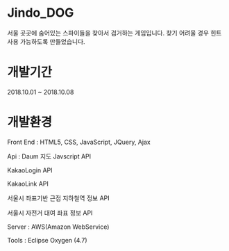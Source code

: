 # Jindo_DOG

서울 곳곳에 숨어있는 스파이들을 찾아서 검거하는 게임입니다. 찾기 어려울 경우 힌트사용 가능하도록 만들었습니다.

# 개발기간

2018.10.01 ~ 2018.10.08

# 개발환경

Front End : HTML5, CSS, JavaScript, JQuery, Ajax 

Api : Daum 지도 Javscript API

   KakaoLogin API

   KakaoLink API

   서울시 좌표기반 근접 지하철역 정보 API

   서울시 자전거 대여 좌표 정보 API 

Server : AWS(Amazon WebService)

Tools : Eclipse Oxygen (4.7)

